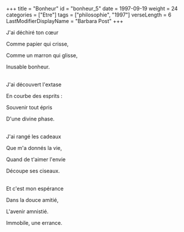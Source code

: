 +++
title = "Bonheur"
id = "bonheur_5"
date = 1997-09-19
weight = 24
categories = ["Etre"]
tags = ["philosophie", "1997"]
verseLength = 6
LastModifierDisplayName = "Barbara Post"
+++

J'ai déchiré ton cœur

Comme papier qui crisse,

Comme un marron qui glisse,

Inusable bonheur.

 \
J'ai découvert l'extase

En courbe des esprits :

Souvenir tout épris

D'une divine phase.

 \
J'ai rangé les cadeaux

Que m'a donnés la vie,

Quand de t'aimer l'envie

Découpe ses ciseaux.

 \
Et c'est mon espérance

Dans la douce amitié,

L'avenir amnistié.

Immobile, une errance.
